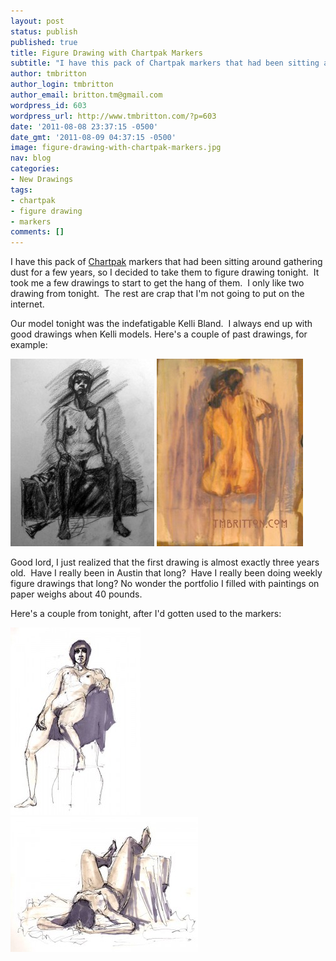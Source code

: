 ```yaml
---
layout: post
status: publish
published: true
title: Figure Drawing with Chartpak Markers
subtitle: "I have this pack of Chartpak markers that had been sitting around gathering dust for a few years, so I decided to take them to figure drawing tonight."
author: tmbritton
author_login: tmbritton
author_email: britton.tm@gmail.com
wordpress_id: 603
wordpress_url: http://www.tmbritton.com/?p=603
date: '2011-08-08 23:37:15 -0500'
date_gmt: '2011-08-09 04:37:15 -0500'
image: figure-drawing-with-chartpak-markers.jpg
nav: blog
categories:
- New Drawings
tags:
- chartpak
- figure drawing
- markers
comments: []
---
```

<p>I have this pack of <a href="http://www.chartpak.com/">Chartpak</a> markers that had been sitting around gathering dust for a few years, so I decided to take them to figure drawing tonight.  It took me a few drawings to start to get the hang of them.  I only like two drawing from tonight.  The rest are crap that I'm not going to put on the internet.</p>
<p>Our model tonight was the indefatigable Kelli Bland.  I always end up with good drawings when Kelli models. Here's a couple of past drawings, for example:</p>
<p>
  <img class="alignnone size-medium wp-image-604" title="Kelli Circa 2008" src="/assets/img/2011/08/081608-3-230x300.jpg" alt="Kelli Circa 2008" width="230" height="300" />

  <img class="alignnone size-medium wp-image-605" title="Kelli circa 2009" src="/assets/img/2011/08/072809-2-234x300.jpg" alt="Kelli circa 2009" width="234" height="300" />
</p>
<p>Good lord, I just realized that the first drawing is almost exactly three years old.  Have I really been in Austin that long?  Have I really been doing weekly figure drawings that long? No wonder the portfolio I filled with paintings on paper weighs about 40 pounds.</p>
<p>Here's a couple from tonight, after I'd gotten used to the markers:</p>
<p>
  <img class="alignnone size-medium wp-image-607" title="Kelli with Marker" src="/assets/img/2011/08/080811-2-208x300.jpg" alt="Kelli with Marker" width="208" height="300" />
  <img class="alignnone size-medium wp-image-606" title="Kelli with Marker" src="/assets/img/2011/08/080811-1-300x216.jpg" alt="Kelli with Marker" width="300" height="216" />
</p>
